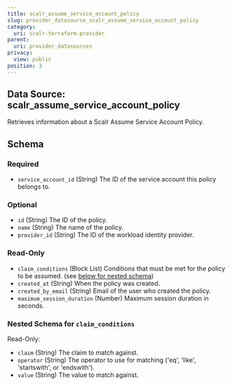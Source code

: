 ```yaml
---
title: scalr_assume_service_account_policy
slug: provider_datasource_scalr_assume_service_account_policy
category:
  uri: scalr-terraform-provider
parent:
  uri: provider_datasources
privacy:
  view: public
position: 3
---
```

## Data Source: scalr_assume_service_account_policy

Retrieves information about a Scalr Assume Service Account Policy.



<!-- schema generated by tfplugindocs -->
## Schema

### Required

- `service_account_id` (String) The ID of the service account this policy belongs to.

### Optional

- `id` (String) The ID of the policy.
- `name` (String) The name of the policy.
- `provider_id` (String) The ID of the workload identity provider.

### Read-Only

- `claim_conditions` (Block List) Conditions that must be met for the policy to be assumed. (see [below for nested schema](#nestedblock--claim_conditions))
- `created_at` (String) When the policy was created.
- `created_by_email` (String) Email of the user who created the policy.
- `maximum_session_duration` (Number) Maximum session duration in seconds.

<a id="nestedblock--claim_conditions"></a>
### Nested Schema for `claim_conditions`

Read-Only:

- `claim` (String) The claim to match against.
- `operator` (String) The operator to use for matching ('eq', 'like', 'startswith', or 'endswith').
- `value` (String) The value to match against.

